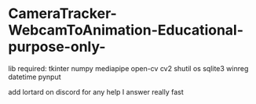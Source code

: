 # CameraTracker-WebcamToAnimation-Educational-purpose-only-
lib required: tkinter  numpy  mediapipe open-cv  cv2 shutil  os  sqlite3  winreg datetime pynput

add lortard on discord for any help
I answer really fast 
